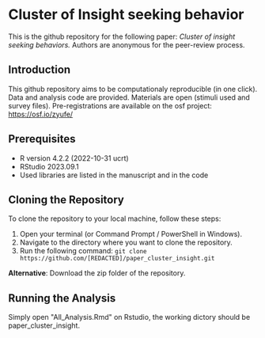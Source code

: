 # Cluster of Insight seeking behavior
This is the github repository for the following paper: *Cluster of insight seeking behaviors.* Authors are anonymous for the peer-review process.

## Introduction
This github repository aims to be computationaly reproducible (in one click). Data and analysis code are provided. Materials are open (stimuli used and survey files). Pre-registrations are available on the osf project: https://osf.io/zyufe/

## Prerequisites
- R version 4.2.2 (2022-10-31 ucrt)
- RStudio 2023.09.1
- Used libraries are listed in the manuscript and in the code

## Cloning the Repository
To clone the repository to your local machine, follow these steps:

1. Open your terminal (or Command Prompt / PowerShell in Windows).
2. Navigate to the directory where you want to clone the repository.
3. Run the following command:
`git clone https://github.com/[REDACTED]/paper_cluster_insight.git`

**Alternative**: Download the zip folder of the repository.

## Running the Analysis

Simply open "All_Analysis.Rmd" on Rstudio, the working dictory should be paper_cluster_insight.